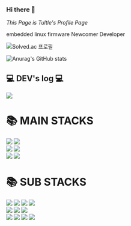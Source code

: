### Hi there 👋

<!--
**PinkTultle/PinkTultle** is a ✨ _special_ ✨ repository because its `README.md` (this file) appears on your GitHub profile.

Here are some ideas to get you started:

- 🔭 I’m currently working on ...
- 🌱 I’m currently learning ...
- 👯 I’m looking to collaborate on ...
- 🤔 I’m looking for help with ...
- 💬 Ask me about ...
- 📫 How to reach me: ...
- 😄 Pronouns: ...
- ⚡ Fun fact: ...
-->

*This Page is Tultle's Profile Page*

embedded linux firmware Newcomer Developer

![Solved.ac 프로필](http://mazassumnida.wtf/api/v2/generate_badge?boj=inseuk1007)

![Anurag's GitHub stats](https://github-readme-stats-ten-gilt.vercel.app/api?username=PinkTultle&show_icons=true&layout=compact&theme=radical)


## 💻 DEV's log 💻
<div>
<a href="https://pinkturtleworld.notion.site/f48583bbd6954c7290b6a5c1eb4c155f?pvs=74" target="_blank"><img src="https://img.shields.io/badge/notion-000000?style=flat&logo=notion&logoColor=white"/></a>
</div>
  
<div align=left><h1>📚 MAIN STACKS </h1></div>
<div>
  <img src="https://img.shields.io/badge/C-50808E?style=flat&logo=c&logoColor=white">
  <img src="https://img.shields.io/badge/Git-F26419?style=flat&logo=git&logoColor=white">
  <br>

  <img src="https://img.shields.io/badge/Github-020100?style=flat&logo=github&logoColor=white">
  <img src="https://img.shields.io/badge/Sourcetree-473BF0?style=flat&logo=sourcetree&logoColor=white">
  <br>
  
  <img src="https://img.shields.io/badge/Linux-FCE694?style=flat&logo=linux&logoColor=white">
  <img src="https://img.shields.io/badge/Ubuntu-E94F37?style=flat&logo=ubuntu&logoColor=white">
  <br>
</div>

<div align=left><h1>📚 SUB STACKS </h1></div>
<div>
 <img src="https://img.shields.io/badge/C++-06908F?style=flat&logo=cplusplus&logoColor=white">
 <img src="https://img.shields.io/badge/C%23-0CA4A5?style=flat&logo=csharp&logoColor=white">
 <img src="https://img.shields.io/badge/JAVA-FB8B24?style=flat&logo=openjdk&logoColor=white">
 <img src="https://img.shields.io/badge/Python-006494?style=flat&logo=python&logoColor=white">
 <br>
 
 <img src="https://img.shields.io/badge/Oracle-A50104?style=flat&logo=oracle&logoColor=white">
 <img src="https://img.shields.io/badge/MYSQL-A50104?style=flat&logo=mysql&logoColor=white">
 <img src="https://img.shields.io/badge/RADB-A50104?style=flat&logo=radb&logoColor=white">
 <br>
 
 <img src="https://img.shields.io/badge/Raspbian-BC2C1A?style=flat&logo=raspberrypi&logoColor=white">
 <img src="https://img.shields.io/badge/Arduino-454E9E?style=flat&logo=arduino&logoColor=white">
 <img src="https://img.shields.io/badge/Raspberry PI-E84855?style=flat&logo=raspberrypi&logoColor=white">
 <img src="https://img.shields.io/badge/STM32-4C4C9D?style=flat&logo=stmicroelectronics&logoColor=white">
 <br>
</div>

